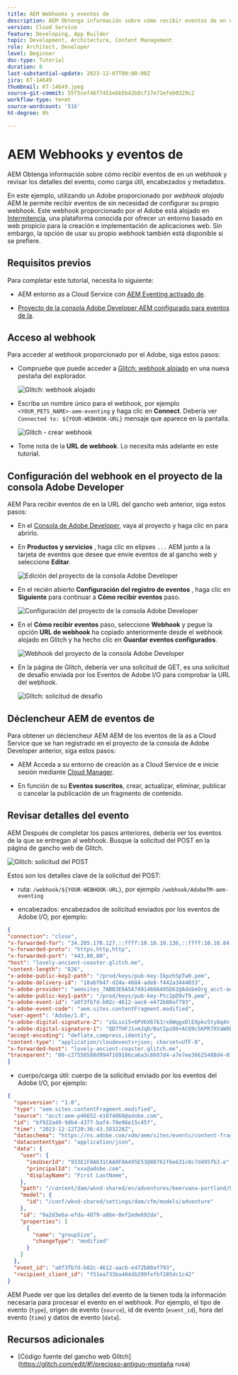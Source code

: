 ```yaml
---
title: AEM Webhooks y eventos de
description: AEM Obtenga información sobre cómo recibir eventos de en un webhook y revisar los detalles del evento, como carga útil, encabezados y metadatos.
version: Cloud Service
feature: Developing, App Builder
topic: Development, Architecture, Content Management
role: Architect, Developer
level: Beginner
doc-type: Tutorial
duration: 0
last-substantial-update: 2023-12-07T00:00:00Z
jira: KT-14649
thumbnail: KT-14649.jpeg
source-git-commit: 55f5cef46f7451ebb5b42b8cf17e71efeb0329c2
workflow-type: tm+mt
source-wordcount: '516'
ht-degree: 0%

---
```



# AEM Webhooks y eventos de

AEM Obtenga información sobre cómo recibir eventos de en un webhook y revisar los detalles del evento, como carga útil, encabezados y metadatos.

En este ejemplo, utilizando un Adobe proporcionado por _webhook alojado_ AEM le permite recibir eventos de sin necesidad de configurar su propio webhook. Este webhook proporcionado por el Adobe está alojado en [Intermitencia](https://glitch.com/), una plataforma conocida por ofrecer un entorno basado en web propicio para la creación e implementación de aplicaciones web. Sin embargo, la opción de usar su propio webhook también está disponible si se prefiere.

## Requisitos previos

Para completar este tutorial, necesita lo siguiente:

- AEM entorno as a Cloud Service con [AEM Eventing activado de](https://developer.adobe.com/experience-cloud/experience-manager-apis/guides/events/#enable-aem-events-on-your-aem-cloud-service-environment).

- [Proyecto de la consola Adobe Developer AEM configurado para eventos de la](https://developer.adobe.com/experience-cloud/experience-manager-apis/guides/events/#how-to-subscribe-to-aem-events-in-the-adobe-developer-console).

## Acceso al webhook

Para acceder al webhook proporcionado por el Adobe, siga estos pasos:

- Compruebe que puede acceder a [Glitch: webhook alojado](https://lovely-ancient-coaster.glitch.me/) en una nueva pestaña del explorador.

  ![Glitch: webhook alojado](../assets/examples/webhook/glitch-hosted-webhook.png)

- Escriba un nombre único para el webhook, por ejemplo `<YOUR_PETS_NAME>-aem-eventing` y haga clic en **Connect**. Debería ver `Connected to: ${YOUR-WEBHOOK-URL}` mensaje que aparece en la pantalla.

  ![Glitch - crear webhook](../assets/examples/webhook/glitch-create-webhook.png)

- Tome nota de la **URL de webhook**. Lo necesita más adelante en este tutorial.

## Configuración del webhook en el proyecto de la consola Adobe Developer

AEM Para recibir eventos de en la URL del gancho web anterior, siga estos pasos:

- En el [Consola de Adobe Developer](https://developer.adobe.com), vaya al proyecto y haga clic en para abrirlo.

- En **Productos y servicios** , haga clic en elipses `...` AEM junto a la tarjeta de eventos que desee que envíe eventos de al gancho web y seleccione **Editar**.

  ![Edición del proyecto de la consola Adobe Developer](../assets/examples/webhook/adobe-developer-console-project-edit.png)

- En el recién abierto **Configuración del registro de eventos** , haga clic en **Siguiente** para continuar a **Cómo recibir eventos** paso.

  ![Configuración del proyecto de la consola Adobe Developer](../assets/examples/webhook/adobe-developer-console-project-configure.png)

- En el **Cómo recibir eventos** paso, seleccione **Webhook** y pegue la opción **URL de webhook** ha copiado anteriormente desde el webhook alojado en Glitch y ha hecho clic en **Guardar eventos configurados**.

  ![Webhook del proyecto de la consola Adobe Developer](../assets/examples/webhook/adobe-developer-console-project-webhook.png)

- En la página de Glitch, debería ver una solicitud de GET, es una solicitud de desafío enviada por los Eventos de Adobe I/O para comprobar la URL del webhook.

  ![Glitch: solicitud de desafío](../assets/examples/webhook/glitch-challenge-request.png)


## Déclencheur AEM de eventos de

Para obtener un déclencheur AEM AEM de los eventos de la as a Cloud Service que se han registrado en el proyecto de la consola de Adobe Developer anterior, siga estos pasos:

- AEM Acceda a su entorno de creación as a Cloud Service de e inicie sesión mediante [Cloud Manager](https://my.cloudmanager.adobe.com/).

- En función de su **Eventos suscritos**, crear, actualizar, eliminar, publicar o cancelar la publicación de un fragmento de contenido.

## Revisar detalles del evento

AEM Después de completar los pasos anteriores, debería ver los eventos de la que se entregan al webhook. Busque la solicitud del POST en la página de gancho web de Glitch.

![Glitch: solicitud del POST](../assets/examples/webhook/glitch-post-request.png)

Estos son los detalles clave de la solicitud del POST:

- ruta: `/webhook/${YOUR-WEBHOOK-URL}`, por ejemplo `/webhook/AdobeTM-aem-eventing`

- encabezados: encabezados de solicitud enviados por los eventos de Adobe I/O, por ejemplo:

```json
{
"connection": "close",
"x-forwarded-for": "34.205.178.127,::ffff:10.10.10.136,::ffff:10.10.84.114",
"x-forwarded-proto": "https,http,http",
"x-forwarded-port": "443,80,80",
"host": "lovely-ancient-coaster.glitch.me",
"content-length": "826",
"x-adobe-public-key2-path": "/prod/keys/pub-key-IkpzhSpTw0.pem",
"x-adobe-delivery-id": "18abfb47-d24a-4684-ade8-f442a3444033",
"x-adobe-provider": "aemsites_7ABB3E6A5A7491460A495D61@AdobeOrg_acct-aem-p46652-e1074060@adobe.com",
"x-adobe-public-key1-path": "/prod/keys/pub-key-Ptc2pD9vT9.pem",
"x-adobe-event-id": "a0f3fb7d-b02c-4612-aac6-e472b80af793",
"x-adobe-event-code": "aem.sites.contentFragment.modified",
"user-agent": "Adobe/1.0",
"x-adobe-digital-signature-2": "zGLso15+6PV6X6763/x6WqgxDlEXpkv5ty8q4njaq3aUngAI9VCcYonbScEjljRluzjZ05uMJmRfNxwjj60syxEJPuc0dpmMU635gfna7I4T7IaHs496wx4m2E5mvCM+aKbNQ+NPOutyTqI8Ovq29P2P87GIgMlGhAtOaxRVGNc6ksBxc2tCWbrKUhW8hPJ0sHphU499dN4TT32xrZaiRw4akT3M/hYydsA8dcWpJ7S4dpuDS21YyDHAB8s9Dawtr3fyPEyLgZzpwZDfCqQ8gdSCGqKscE4pScwqPkKOYCHDnBvDZVe583jhcZbHGjk7Ncp/FrgQk7avWsk5XlzcuA==",
"x-adobe-digital-signature-1": "QD7THFJ1vmJqD/BatIpzO6+ACQ9cSKPR7XVaW0LI7cN/xs7ucyri6dmkerOPe9EJpjGoqCg8rxWedrIRQB3lgVskChbHH3Ujx5YG0aTQLSd1Lsn5CFbW1U0l0GqId9Cnd6MccrqSznZXcdW1rMFuRk8+gqwabBifSaLbu3r30G5hmqQd72VtiYTE4m23O3jYIMiv62pRP+a+p4NjNj1XG320uRSry+BPniTjDJ6oN/Ng7aUEKML8idZ/ZTqeh/rJSrVO95UryUolFDRwDkRn5zKonbvhSLAeXzaPhvimWUHtldq9M1WTyRMpsBk8BRzaklxlq+woJ2UjYPUIEzjotw==",
"accept-encoding": "deflate,compress,identity",
"content-type": "application/cloudevents+json; charset=UTF-8",
"x-forwarded-host": "lovely-ancient-coaster.glitch.me",
"traceparent": "00-c27558588d994f169186ca6a3c6607d4-a7e7ee36625488d4-01"
}
```

- cuerpo/carga útil: cuerpo de la solicitud enviado por los eventos del Adobe I/O, por ejemplo:

```json
{
  "specversion": "1.0",
  "type": "aem.sites.contentFragment.modified",
  "source": "acct:aem-p46652-e1074060@adobe.com",
  "id": "bf922a49-9db4-4377-baf4-70e96e15c45f",
  "time": "2023-12-12T20:36:43.583228Z",
  "dataschema": "https://ns.adobe.com/xdm/aem/sites/events/content-fragment-modified.json",
  "datacontenttype": "application/json",
  "data": {
    "user": {
      "imsUserId": "933E1F8A631CAA0F0A495E53@80761f6e631c0c7d495fb3.e",
      "principalId": "xxx@adobe.com",
      "displayName": "First LastName",
    },
    "path": "/content/dam/wknd-shared/en/adventures/beervana-portland/beervana-in-portland",
    "model": {
      "id": "/conf/wknd-shared/settings/dam/cfm/models/adventure"
    },
    "id": "9a2d3e6a-efda-4079-a86e-0ef2ede692da",
    "properties": [
      {
        "name": "groupSize",
        "changeType": "modified"
      }
    ]
  },
  "event_id": "a0f3fb7d-b02c-4612-aac6-e472b80af793",
  "recipient_client_id": "f51ea733ba404db299fefbf285dc1c42"
}
```

AEM Puede ver que los detalles del evento de la tienen toda la información necesaria para procesar el evento en el webhook. Por ejemplo, el tipo de evento (`type`), origen de evento (`source`), id de evento (`event_id`), hora del evento (`time`) y datos de evento (`data`).

## Recursos adicionales

- [Código fuente del gancho web Glitch](https://glitch.com/edit/#!/precioso-antiguo-montaña rusa)
